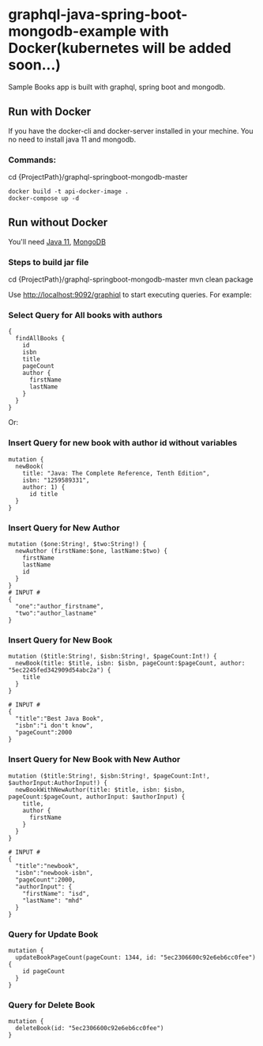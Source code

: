 # graphql-java-spring-boot-mongodb-example with Docker(kubernetes will be added soon...)

Sample Books app is built with graphql, spring boot and mongodb.

## Run with Docker

If you have the docker-cli and docker-server installed in your mechine. You no need to install java 11 and mongodb.
### Commands:
cd {ProjectPath}/graphql-springboot-mongodb-master
```
docker build -t api-docker-image .
docker-compose up -d
```

## Run without Docker

You'll need 
[Java 11](https://download.java.net/java/GA/jdk11/9/GPL/openjdk-11.0.2_windows-x64_bin.zip), 
[MongoDB](https://fastdl.mongodb.org/win32/mongodb-win32-x86_64-2012plus-4.2.6-signed.msi)

### Steps to build jar file
cd {ProjectPath}/graphql-springboot-mongodb-master
mvn clean package


Use [http://localhost:9092/graphiql](http://localhost:8080/graphiql) to start executing queries. For example:
### Select Query for All books with authors
```
{
  findAllBooks {
    id
    isbn
    title
    pageCount
    author {
      firstName
      lastName
    }
  }
}
```

Or:
### Insert Query for new book with author id without variables
```
mutation {
  newBook(
    title: "Java: The Complete Reference, Tenth Edition", 
    isbn: "1259589331", 
    author: 1) {
      id title
  }
}
```

### Insert Query for New Author
```
mutation ($one:String!, $two:String!) {
  newAuthor (firstName:$one, lastName:$two) {
    firstName
    lastName
    id
  }
}
# INPUT #
{
  "one":"author_firstname",
  "two":"author_lastname"
}

```

### Insert Query for New Book
```
mutation ($title:String!, $isbn:String!, $pageCount:Int!) {
  newBook(title: $title, isbn: $isbn, pageCount:$pageCount, author: "5ec2245fed342909d54abc2a") {
    title
  }
}

# INPUT #
{
  "title":"Best Java Book",
  "isbn":"i don't know",
  "pageCount":2000
}
```
### Insert Query for New Book with New Author
```
mutation ($title:String!, $isbn:String!, $pageCount:Int!, $authorInput:AuthorInput!) {
  newBookWithNewAuthor(title: $title, isbn: $isbn, pageCount:$pageCount, authorInput: $authorInput) {
    title, 
    author {
      firstName
    }
  }
}

# INPUT #
{
  "title":"newbook",
  "isbn":"newbook-isbn",
  "pageCount":2000,
  "authorInput": {
    "firstName": "isd",
    "lastName": "mhd"
  }
}
```
### Query for Update Book
```
mutation {
  updateBookPageCount(pageCount: 1344, id: "5ec2306600c92e6eb6cc0fee") {
    id pageCount
  }
}

```
### Query for Delete Book
```
mutation {
  deleteBook(id: "5ec2306600c92e6eb6cc0fee")
}
```
